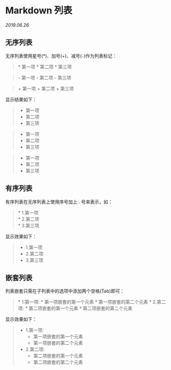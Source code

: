 # **Markdown 列表**
*2019.06.26*

## **无序列表**
无序列表使用星号(*)、加号(+)、减号(-)作为列表标记：
> \* 第一项
> \* 第二项
> \* 第三项

> \- 第一项
> \- 第二项
> \- 第三项

> \+ 第一项
> \+ 第二项
> \+ 第三项

显示结果如下：  
> * 第一项
> * 第二项
> * 第三项

> - 第一项
> - 第二项
> - 第三项

> + 第一项
> + 第二项
> + 第三项  

## **有序列表**

有序列表在无序列表上使用序号加上 . 号来表示，如：

> \* 1.第一项  
> \*  2.第二项  
> \* 3.第三项  

显示效果如下：

> * 1.第一项  
> *  2.第二项  
> * 3.第三项  

## **嵌套列表**

列表嵌套只需在子列表中的选项中添加两个空格(Tab)即可：

> \* 1.第一项:
>   \*  第一项嵌套的第一个元素
>   \*  第一项嵌套的第二个元素
> \* 2.第二项:
>   \*  第二项嵌套的第一个元素
>   \*  第二项嵌套的第二个元素


显示效果如下：

> * 1.第一项:
>   *  第一项嵌套的第一个元素
>   *  第一项嵌套的第二个元素
> * 2.第二项:
>   *  第二项嵌套的第一个元素
>   *  第二项嵌套的第二个元素

